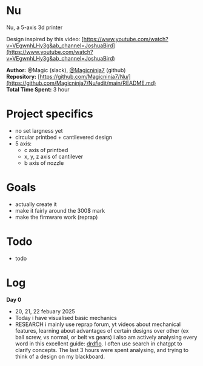 # Nu
Nu, a 5-axis 3d printer

Design inspired by this video: [https://www.youtube.com/watch?v=VEgwnhLHy3g&ab_channel=JoshuaBird](https://www.youtube.com/watch?v=VEgwnhLHy3g&ab_channel=JoshuaBird)

**Author:** @Magic (slack), [@Magicninja7](https://github.com/Magicninja7) (github)  
**Repository:** [https://github.com/Magicninja7/Nu/](https://github.com/Magicninja7/Nu/edit/main/README.md)  
**Total Time Spent:** 3 hour

# Project specifics
 - no set largness yet
 - circular printbed + cantilevered design
 - 5 axis:
   - c axis of printbed
   - x, y, z axis of cantilever
   - b axis of nozzle

# Goals
 - actually create it
 - make it fairly around the 300$ mark
 - make the firmware work (reprap)

# Todo
- todo

# Log
**Day 0**
  - 20, 21, 22 febuary 2025
  - Today i have visualised basic mechanics
  - RESEARCH 
i mainly use reprap forum, yt videos about mechanical features, learning about advantages of certain designs over other (ex ball screw, vs normal, or belt vs gears)
i also am actively analysing every word in this excellent guide: [drdflo](https://www.drdflo.com/pages/Guides/How-to-Build-a-3D-Printer/FFF.html). I often use search in chatgpt to clarify concepts. The last 3 hours were spent analysing, and trying to think of a design on my blackboard.

